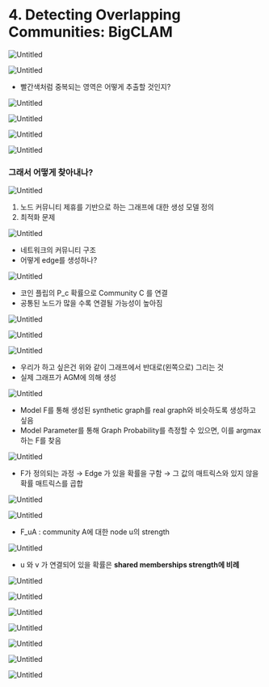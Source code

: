 # 4. Detecting Overlapping Communities: BigCLAM

![Untitled](4%20Detecting%20Overlapping%20Communities%20BigCLAM%20cd917b2d10b2459cbf7eb0196fa04f63/Untitled.png)

![Untitled](4%20Detecting%20Overlapping%20Communities%20BigCLAM%20cd917b2d10b2459cbf7eb0196fa04f63/Untitled%201.png)

- 빨간색처럼 중복되는 영역은 어떻게 추출할 것인지?

![Untitled](4%20Detecting%20Overlapping%20Communities%20BigCLAM%20cd917b2d10b2459cbf7eb0196fa04f63/Untitled%202.png)

![Untitled](4%20Detecting%20Overlapping%20Communities%20BigCLAM%20cd917b2d10b2459cbf7eb0196fa04f63/Untitled%203.png)

![Untitled](4%20Detecting%20Overlapping%20Communities%20BigCLAM%20cd917b2d10b2459cbf7eb0196fa04f63/Untitled%204.png)

![Untitled](4%20Detecting%20Overlapping%20Communities%20BigCLAM%20cd917b2d10b2459cbf7eb0196fa04f63/Untitled%205.png)

### 그래서 어떻게 찾아내나?

![Untitled](4%20Detecting%20Overlapping%20Communities%20BigCLAM%20cd917b2d10b2459cbf7eb0196fa04f63/Untitled%206.png)

1. 노드 커뮤니티 제휴를 기반으로 하는 그래프에 대한 생성 모델 정의
2. 최적화 문제

![Untitled](4%20Detecting%20Overlapping%20Communities%20BigCLAM%20cd917b2d10b2459cbf7eb0196fa04f63/Untitled%207.png)

- 네트워크의 커뮤니티 구조
- 어떻게 edge를 생성하나?

![Untitled](4%20Detecting%20Overlapping%20Communities%20BigCLAM%20cd917b2d10b2459cbf7eb0196fa04f63/Untitled%208.png)

- 코인 플립의 P_c 확률으로 Community C 를 연결
- 공통된 노드가 많을 수록 연결될 가능성이 높아짐

![Untitled](4%20Detecting%20Overlapping%20Communities%20BigCLAM%20cd917b2d10b2459cbf7eb0196fa04f63/Untitled%209.png)

![Untitled](4%20Detecting%20Overlapping%20Communities%20BigCLAM%20cd917b2d10b2459cbf7eb0196fa04f63/Untitled%2010.png)

![Untitled](4%20Detecting%20Overlapping%20Communities%20BigCLAM%20cd917b2d10b2459cbf7eb0196fa04f63/Untitled%2011.png)

- 우리가 하고 싶은건 위와 같이 그래프에서 반대로(왼쪽으로) 그리는 것
- 실제 그래프가 AGM에 의해 생성

![Untitled](4%20Detecting%20Overlapping%20Communities%20BigCLAM%20cd917b2d10b2459cbf7eb0196fa04f63/Untitled%2012.png)

- Model F를 통해 생성된 synthetic graph를 real graph와 비슷하도록 생성하고 싶음
- Model Parameter를 통해 Graph Probability를 측정할 수 있으면, 이를 argmax하는 F를 찾음

![Untitled](4%20Detecting%20Overlapping%20Communities%20BigCLAM%20cd917b2d10b2459cbf7eb0196fa04f63/Untitled%2013.png)

- F가 정의되는 과정
→ Edge 가 있을 확률을 구함
→ 그 값의 매트릭스와 있지 않을 확률 매트릭스를 곱합

![Untitled](4%20Detecting%20Overlapping%20Communities%20BigCLAM%20cd917b2d10b2459cbf7eb0196fa04f63/Untitled%2014.png)

![Untitled](4%20Detecting%20Overlapping%20Communities%20BigCLAM%20cd917b2d10b2459cbf7eb0196fa04f63/Untitled%2015.png)

- F_uA : community A에 대한 node u의 strength

![Untitled](4%20Detecting%20Overlapping%20Communities%20BigCLAM%20cd917b2d10b2459cbf7eb0196fa04f63/Untitled%2016.png)

- u 와 v 가 연결되어 있을 확률은 **shared memberships strength에 비례**

![Untitled](4%20Detecting%20Overlapping%20Communities%20BigCLAM%20cd917b2d10b2459cbf7eb0196fa04f63/Untitled%2017.png)

![Untitled](4%20Detecting%20Overlapping%20Communities%20BigCLAM%20cd917b2d10b2459cbf7eb0196fa04f63/Untitled%2018.png)

![Untitled](4%20Detecting%20Overlapping%20Communities%20BigCLAM%20cd917b2d10b2459cbf7eb0196fa04f63/Untitled%2019.png)

![Untitled](4%20Detecting%20Overlapping%20Communities%20BigCLAM%20cd917b2d10b2459cbf7eb0196fa04f63/Untitled%2020.png)

![Untitled](4%20Detecting%20Overlapping%20Communities%20BigCLAM%20cd917b2d10b2459cbf7eb0196fa04f63/Untitled%2021.png)

![Untitled](4%20Detecting%20Overlapping%20Communities%20BigCLAM%20cd917b2d10b2459cbf7eb0196fa04f63/Untitled%2022.png)

![Untitled](4%20Detecting%20Overlapping%20Communities%20BigCLAM%20cd917b2d10b2459cbf7eb0196fa04f63/Untitled%2023.png)